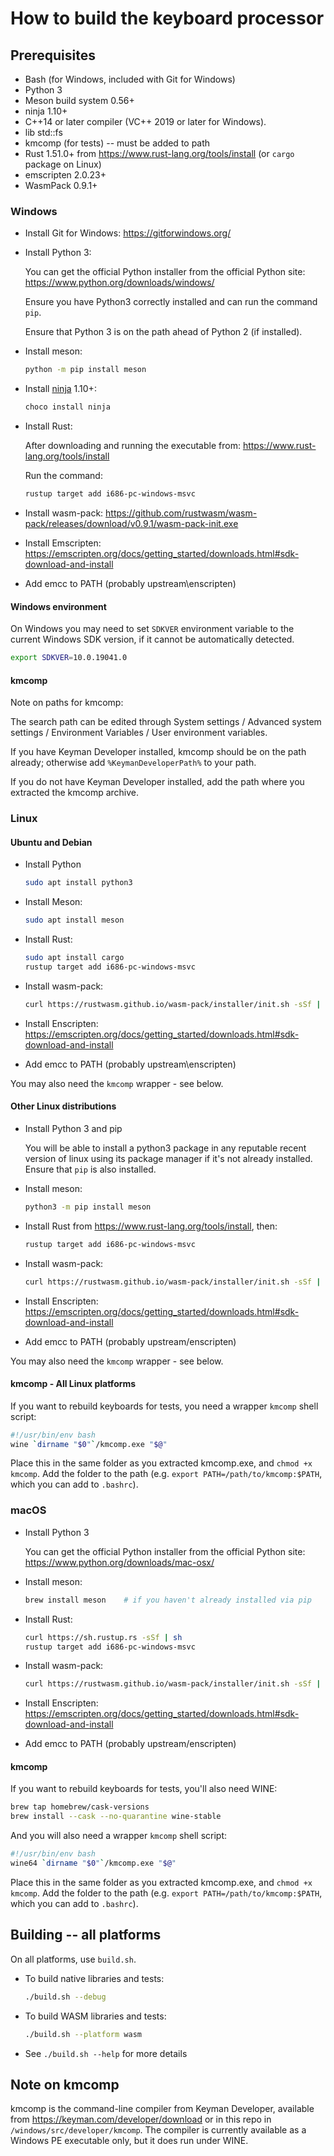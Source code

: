 # How to build the keyboard processor

## Prerequisites

- Bash (for Windows, included with Git for Windows)
- Python 3
- Meson build system 0.56+
- ninja 1.10+
- C++14 or later compiler (VC++ 2019 or later for Windows).
- lib std::fs
- kmcomp (for tests) -- must be added to path
- Rust 1.51.0+ from <https://www.rust-lang.org/tools/install> (or `cargo` package on Linux)
- emscripten 2.0.23+
- WasmPack 0.9.1+

### Windows

* Install Git for Windows: <https://gitforwindows.org/>

* Install Python 3:

  You can get the official Python installer from the official Python site:
  <https://www.python.org/downloads/windows/>

  Ensure you have Python3 correctly installed and can run the command `pip`.

  Ensure that Python 3 is on the path ahead of Python 2 (if installed).

* Install meson:

  ```bash
  python -m pip install meson
  ```

* Install [ninja](https://ninja-build.org/) 1.10+:

  ```bash
  choco install ninja
  ```

* Install Rust:

  After downloading and running the executable from:
  <https://www.rust-lang.org/tools/install>

  Run the command:

  ```bash
  rustup target add i686-pc-windows-msvc
  ```

* Install wasm-pack:
  <https://github.com/rustwasm/wasm-pack/releases/download/v0.9.1/wasm-pack-init.exe>

* Install Emscripten:
  <https://emscripten.org/docs/getting_started/downloads.html#sdk-download-and-install>

* Add emcc to PATH (probably upstream\enscripten)

#### Windows environment

On Windows you may need to set `SDKVER` environment variable to the current
Windows SDK version, if it cannot be automatically detected.

```bash
export SDKVER=10.0.19041.0
```

#### kmcomp

Note on paths for kmcomp:

The search path can be edited through System settings / Advanced system settings
/ Environment Variables / User environment variables.

If you have Keyman Developer installed, kmcomp should be on the path already;
otherwise add `%KeymanDeveloperPath%` to your path.

If you do not have Keyman Developer installed, add the path where you extracted
the kmcomp archive.

### Linux

#### Ubuntu and Debian

* Install Python

  ```bash
  sudo apt install python3
  ```

* Install Meson:

  ```bash
  sudo apt install meson
  ```

* Install Rust:

  ```bash
  sudo apt install cargo
  rustup target add i686-pc-windows-msvc
  ```

* Install wasm-pack:

  ```bash
  curl https://rustwasm.github.io/wasm-pack/installer/init.sh -sSf | sh
  ```

* Install Enscripten:
  <https://emscripten.org/docs/getting_started/downloads.html#sdk-download-and-install>

* Add emcc to PATH (probably upstream\enscripten)

You may also need the `kmcomp` wrapper - see below.

#### Other Linux distributions

* Install Python 3 and pip

  You will be able to install a python3 package in any reputable recent version of
  linux using its package manager if it's not already installed. Ensure that `pip`
  is also installed.

* Install meson:

  ```bash
  python3 -m pip install meson
  ```

* Install Rust from <https://www.rust-lang.org/tools/install>, then:

  ```bash
  rustup target add i686-pc-windows-msvc
  ```

* Install wasm-pack:

  ```bash
  curl https://rustwasm.github.io/wasm-pack/installer/init.sh -sSf | sh
  ```

* Install Enscripten:
  <https://emscripten.org/docs/getting_started/downloads.html#sdk-download-and-install>

* Add emcc to PATH (probably upstream/enscripten)

You may also need the `kmcomp` wrapper - see below.

#### kmcomp - All Linux platforms

If you want to rebuild keyboards for tests, you need a wrapper `kmcomp` shell
script:

```bash
#!/usr/bin/env bash
wine `dirname "$0"`/kmcomp.exe "$@"
```

Place this in the same folder as you extracted kmcomp.exe, and
`chmod +x kmcomp`. Add the folder to the path (e.g.
`export PATH=/path/to/kmcomp:$PATH`, which you can add to `.bashrc`).

### macOS

* Install Python 3

  You can get the official Python installer from the official Python site:
  <https://www.python.org/downloads/mac-osx/>

* Install meson:

  ```bash
  brew install meson    # if you haven't already installed via pip
  ```

* Install Rust:

  ```bash
  curl https://sh.rustup.rs -sSf | sh
  rustup target add i686-pc-windows-msvc
  ```

* Install wasm-pack:

  ```bash
  curl https://rustwasm.github.io/wasm-pack/installer/init.sh -sSf | sh
  ```

* Install Enscripten:
  <https://emscripten.org/docs/getting_started/downloads.html#sdk-download-and-install>

* Add emcc to PATH (probably upstream/enscripten)

#### kmcomp

If you want to rebuild keyboards for tests, you'll also need WINE:

```bash
brew tap homebrew/cask-versions
brew install --cask --no-quarantine wine-stable
```

And you will also need a wrapper `kmcomp` shell script:

```bash
#!/usr/bin/env bash
wine64 `dirname "$0"`/kmcomp.exe "$@"
```

Place this in the same folder as you extracted kmcomp.exe, and
`chmod +x kmcomp`. Add the folder to the path (e.g.
`export PATH=/path/to/kmcomp:$PATH`, which you can add to `.bashrc`).

## Building -- all platforms

On all platforms, use `build.sh`.

* To build native libraries and tests:

  ```bash
  ./build.sh --debug
  ```

* To build WASM libraries and tests:

  ```bash
  ./build.sh --platform wasm
  ```

* See `./build.sh --help` for more details

## Note on kmcomp

kmcomp is the command-line compiler from Keyman Developer, available from
<https://keyman.com/developer/download> or in this repo in
`/windows/src/developer/kmcomp`. The compiler is currently available as a
Windows PE executable only, but it does run under WINE.
